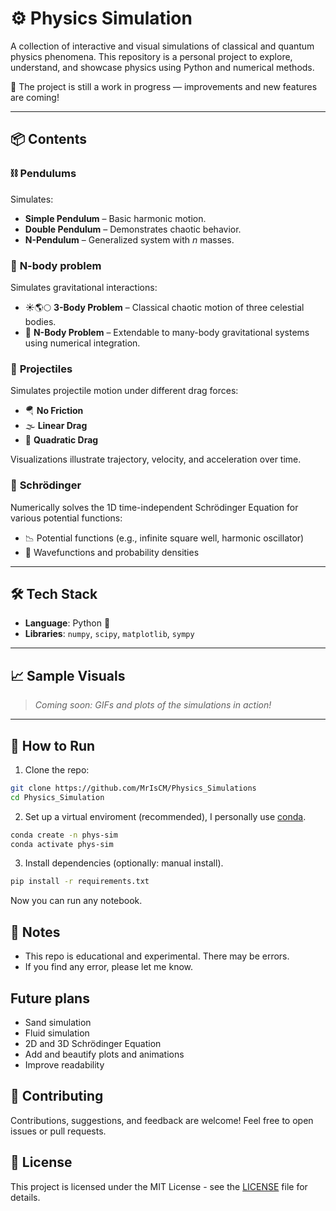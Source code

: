 # ⚙️ Physics Simulation

A collection of interactive and visual simulations of classical and quantum physics phenomena. This repository is a personal project to explore, understand, and showcase physics using Python and numerical methods.  

🚧 The project is still a work in progress — improvements and new features are coming!

---

## 📦 Contents

### ⛓️ **Pendulums**
Simulates:
- **Simple Pendulum** – Basic harmonic motion.
- **Double Pendulum** – Demonstrates chaotic behavior.
- **N-Pendulum** – Generalized system with _n_ masses.

### 🌌 **N-body problem**
Simulates gravitational interactions:
- ☀️🌎🌕 **3-Body Problem** – Classical chaotic motion of three celestial bodies.
- 🌠 **N-Body Problem** – Extendable to many-body gravitational systems using numerical integration.

### 🏹 **Projectiles**
Simulates projectile motion under different drag forces:
- 🪂 **No Friction**
- 🌫️ **Linear Drag**
- 💨 **Quadratic Drag**

Visualizations illustrate trajectory, velocity, and acceleration over time.

### 🧠 **Schrödinger**
Numerically solves the 1D time-independent Schrödinger Equation for various potential functions:
- 📉 Potential functions (e.g., infinite square well, harmonic oscillator)
- 🧬 Wavefunctions and probability densities

---

## 🛠️ Tech Stack

- **Language**: Python 🐍  
- **Libraries**: `numpy`, `scipy`, `matplotlib`, `sympy`

---

## 📈 Sample Visuals

> _Coming soon: GIFs and plots of the simulations in action!_

---

## 🚀 How to Run

1. Clone the repo:

```bash
git clone https://github.com/MrIsCM/Physics_Simulations
cd Physics_Simulation
```
2. Set up a virtual enviroment (recommended), I personally use [conda](https://www.anaconda.com/).

```bash
conda create -n phys-sim
conda activate phys-sim
```

3. Install dependencies (optionally: manual install).

```bash
pip install -r requirements.txt
```

Now you can run any notebook.

## 📌 Notes

- This repo is educational and experimental. There may be errors.
- If you find any error, please let me know.

## Future plans

- Sand simulation
- Fluid simulation
- 2D and 3D Schrödinger Equation
- Add and beautify plots and animations 
- Improve readability

## 🤝 Contributing

Contributions, suggestions, and feedback are welcome! Feel free to open issues or pull requests.

## 📜 License

This project is licensed under the MIT License - see the [LICENSE](LICENSE) file for details.